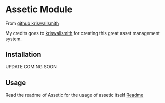 Assetic Module
===========

From [github kriswallsmith](https://github.com/kriswallsmith/assetic/)

My credits goes to [kriswallsmith](https://github.com/kriswallsmith/) for creating this great asset management system.


Installation
------------

UPDATE COMING SOON

Usage
-----

Read the readme of Assetic for the usage of assetic itself [Readme](https://github.com/kriswallsmith/assetic/blob/master/README.md)
